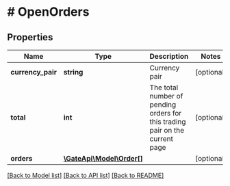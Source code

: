 # # OpenOrders

## Properties

Name | Type | Description | Notes
------------ | ------------- | ------------- | -------------
**currency_pair** | **string** | Currency pair | [optional] 
**total** | **int** | The total number of pending orders for this trading pair on the current page | [optional] 
**orders** | [**\GateApi\Model\Order[]**](Order.md) |  | [optional] 

[[Back to Model list]](../../README.md#documentation-for-models) [[Back to API list]](../../README.md#documentation-for-api-endpoints) [[Back to README]](../../README.md)
